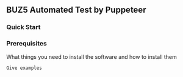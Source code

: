 ## BUZ5 Automated Test by Puppeteer

### Quick Start
### Prerequisites

What things you need to install the software and how to install them

```
Give examples
```
